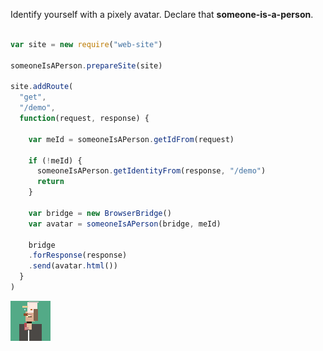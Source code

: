 Identify yourself with a pixely avatar. Declare that **someone-is-a-person**.

```javascript

var site = new require("web-site")

someoneIsAPerson.prepareSite(site)

site.addRoute(
  "get",
  "/demo",
  function(request, response) {

    var meId = someoneIsAPerson.getIdFrom(request)

    if (!meId) {
      someoneIsAPerson.getIdentityFrom(response, "/demo")
      return
    }

    var bridge = new BrowserBridge()
    var avatar = someoneIsAPerson(bridge, meId)

    bridge
    .forResponse(response)
    .send(avatar.html())
  }
)

```

![Picture of Erik made of 11 DIVs](pixel-portrait.gif)
